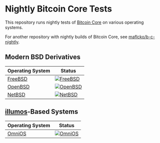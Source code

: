 # Nightly Bitcoin Core Tests

This repository runs nightly tests of [Bitcoin Core](https://github.com/bitcoin/bitcoin) on various operating systems.

For another repository with nightly builds of Bitcoin Core, see [maflcko/b-c-nightly](https://github.com/maflcko/b-c-nightly).

## Modern BSD Derivatives

| Operating System | Status |
|------------------|--------|
| [FreeBSD](https://www.freebsd.org/) | [![FreeBSD](https://github.com/hebasto/bitcoin-core-nightly/actions/workflows/freebsd.yml/badge.svg)](https://github.com/hebasto/bitcoin-core-nightly/actions/workflows/freebsd.yml?query=event%3Aschedule) |
| [OpenBSD](https://www.openbsd.org/) | [![OpenBSD](https://github.com/hebasto/bitcoin-core-nightly/actions/workflows/openbsd.yml/badge.svg)](https://github.com/hebasto/bitcoin-core-nightly/actions/workflows/openbsd.yml?query=event%3Aschedule) |
| [NetBSD](https://netbsd.org/) | [![NetBSD](https://github.com/hebasto/bitcoin-core-nightly/actions/workflows/netbsd.yml/badge.svg)](https://github.com/hebasto/bitcoin-core-nightly/actions/workflows/netbsd.yml?query=event%3Aschedule) |

## [illumos](https://illumos.org/)-Based Systems

| Operating System | Status |
|------------------|--------|
| [OmniOS](https://omnios.org/) | [![OmniOS](https://github.com/hebasto/bitcoin-core-nightly/actions/workflows/omnios.yml/badge.svg)](https://github.com/hebasto/bitcoin-core-nightly/actions/workflows/omnios.yml?query=event%3Aschedule) |
